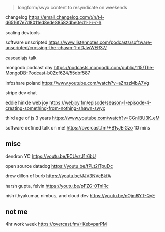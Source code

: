 > longform/swyx content to resyndicate  on weekends


changelog https://email.changelog.com/t/n/t-l-d6516f7e7d8011ed8ede88582dbe0ed1-l-r-r-l/

scaling devtools

software unscripted https://www.listennotes.com/podcasts/software-unscripted/crossing-the-chasm-1-dDJwWER37/

cascadiajs talk

mongodb podcast day https://podcasts.mongodb.com/public/115/The-MongoDB-Podcast-b02cf624/55dbf587

infoshare poland https://www.youtube.com/watch?v=aZnzzMbA7Vg

stripe dev chat



eddie hinkle web joy https://webjoy.fm/episode/season-1-episode-4-creating-something-from-nothing-shawn-swyx



third age of js 3 years https://www.youtube.com/watch?v=CGnlBU3K_eM


software defined talk on me! https://overcast.fm/+B1yJEiGzo 10 mins



## misc

dendron YC https://youtu.be/ECUvzJ1r6bU

open source datadog https://youtu.be/fPLt2ITpuDc



drew dillon of burb https://youtu.be/JJV3NVcBkfA

harsh gupta, felvin https://youtu.be/pFZG-0TnIRc


nish ithyakumar, nimbus, and cloud dev https://youtu.be/nOjm6YT-QyE

## not me

4hr work week https://overcast.fm/+KebvparPM
